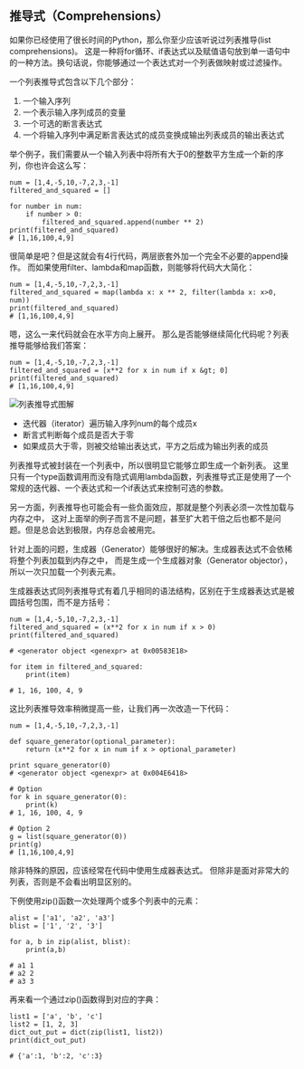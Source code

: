 ## 推导式（Comprehensions）
如果你已经使用了很长时间的Python，那么你至少应该听说过列表推导(list comprehensions)。
这是一种将for循环、if表达式以及赋值语句放到单一语句中的一种方法。换句话说，你能够通过一个表达式对一个列表做映射或过滤操作。

一个列表推导式包含以下几个部分：

1. 一个输入序列  
1. 一个表示输入序列成员的变量  
1. 一个可选的断言表达式
1. 一个将输入序列中满足断言表达式的成员变换成输出列表成员的输出表达式  

举个例子，我们需要从一个输入列表中将所有大于0的整数平方生成一个新的序列，你也许会这么写：  

	num = [1,4,-5,10,-7,2,3,-1]
	filtered_and_squared = []
	
	for number in num:
		if number > 0:
			filtered_and_squared.append(number ** 2)
	print(filtered_and_squared)
	# [1,16,100,4,9]
	
很简单是吧？但是这就会有4行代码，两层嵌套外加一个完全不必要的append操作。
而如果使用filter、lambda和map函数，则能够将代码大大简化：

	num = [1,4,-5,10,-7,2,3,-1]
	filtered_and_squared = map(lambda x: x ** 2, filter(lambda x: x>0, num))
	print(filtered_and_squared)
	# [1,16,100,4,9]
	
嗯，这么一来代码就会在水平方向上展开。
那么是否能够继续简化代码呢？列表推导能够给我们答案：

	num = [1,4,-5,10,-7,2,3,-1]
	filtered_and_squared = [x**2 for x in num if x &gt; 0]
	print(filtered_and_squared)
	# [1,16,100,4,9]
	
![列表推导式图解](http://jbcdn2.b0.upaiyun.com/2014/02/8db6c2a8d716d7788d0e526c921cc504.jpg)

* 迭代器（iterator）遍历输入序列num的每个成员x  
* 断言式判断每个成员是否大于零  
* 如果成员大于零，则被交给输出表达式，平方之后成为输出列表的成员  

列表推导式被封装在一个列表中，所以很明显它能够立即生成一个新列表。
这里只有一个type函数调用而没有隐式调用lambda函数，列表推导式正是使用了一个常规的迭代器、一个表达式和一个if表达式来控制可选的参数。  

另一方面，列表推导也可能会有一些负面效应，那就是整个列表必须一次性加载与内存之中，
这对上面举的例子而言不是问题，甚至扩大若干倍之后也都不是问题。但是总会达到极限，内存总会被用完。  

针对上面的问题，生成器（Generator）能够很好的解决。生成器表达式不会依稀将整个列表加载到内存之中，
而是生成一个生成器对象（Generator objector），所以一次只加载一个列表元素。  

生成器表达式同列表推导式有着几乎相同的语法结构，区别在于生成器表达式是被圆括号包围，而不是方括号：  

	num = [1,4,-5,10,-7,2,3,-1]
	filtered_and_squared = (x**2 for x in num if x > 0)
	print(filtered_and_squared)
	
	# <generator object <genexpr> at 0x00583E18>
	
	for item in filtered_and_squared:
		print(item)
		
	# 1, 16, 100, 4, 9
	
这比列表推导效率稍微提高一些，让我们再一次改造一下代码：  

	num = [1,4,-5,10,-7,2,3,-1]
	
	def square_generator(optional_parameter):
		return (x**2 for x in num if x > optional_parameter)
		
	print square_generator(0)
	# <generator object <genexpr> at 0x004E6418>
	
	# Option
	for k in square_generator(0):
		print(k)
	# 1, 16, 100, 4, 9
	
	# Option 2
	g = list(square_generator(0))
	print(g)
	# [1,16,100,4,9]
	
除非特殊的原因，应该经常在代码中使用生成器表达式。
但除非是面对非常大的列表，否则是不会看出明显区别的。  

下例使用zip()函数一次处理两个或多个列表中的元素：  

	alist = ['a1', 'a2', 'a3']
	blist = ['1', '2', '3']
	
	for a, b in zip(alist, blist):
		print(a,b)
		
	# a1 1
	# a2 2
	# a3 3
	
再来看一个通过zip()函数得到对应的字典：  

	list1 = ['a', 'b', 'c']
	list2 = [1, 2, 3]
	dict_out_put = dict(zip(list1, list2))
	print(dict_out_put)
	
	# {'a':1, 'b':2, 'c':3}
	
